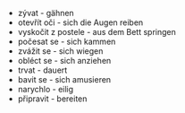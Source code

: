 - zývat - gähnen
- otevřít oči - sich die Augen reiben
- vyskočit z postele - aus dem Bett springen
- počesat se - sich kammen
- zvážit se - sich wiegen
- obléct se - sich anziehen
- trvat - dauert
- bavit se - sich amusieren
- narychlo - eilig
- připravit - bereiten
